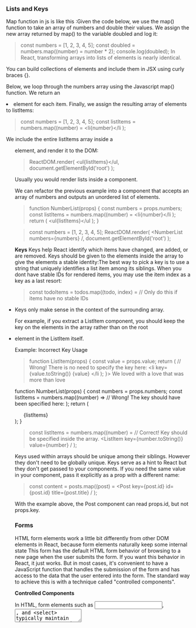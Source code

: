 ### Lists and Keys

Map function in js is like this :Given the code below, we use the map() function to take an array of numbers and double their values. We assign the new array returned by map() to the variable doubled and log it:

> const numbers = [1, 2, 3, 4, 5];
const doubled = numbers.map((number) = number * 2);
console.log(doubled);
In React, transforming arrays into lists of elements is nearly identical.

You can build collections of elements and include them in JSX using curly braces {}.

Below, we loop through the numbers array using the Javascript map() function. We return an <li> element for each item. Finally, we assign the resulting array of elements to listItems:

> const numbers = [1, 2, 3, 4, 5];
const listItems = numbers.map((number) =
  <li{number}</li
);

We include the entire listItems array inside a <ul> element, and render it to the DOM:

> ReactDOM.render(
  <ul{listItems}</ul,
  document.getElementById('root')
);

Usually you would render lists inside a component.

We can refactor the previous example into a component that accepts an array of numbers and outputs an unordered list of elements.

> function NumberList(props) {
  const numbers = props.numbers;
  const listItems = numbers.map((number) =
    <li{number}</li
  );
  return (
    <ul{listItems}</ul
  );
}

> const numbers = [1, 2, 3, 4, 5];
ReactDOM.render(
  <NumberList numbers={numbers} /,
  document.getElementById('root')
);


**Keys**
Keys help React identify which items have changed, are added, or are removed. Keys should be given to the elements inside the array to give the elements a stable identity:The best way to pick a key is to use a string that uniquely identifies a list item among its siblings. When you dont have stable IDs for rendered items, you may use the item index as a key as a last resort:

> const todoItems = todos.map((todo, index) =
  // Only do this if items have no stable IDs
  <li key={index}
    {todo.text}
  </li
);

Keys only make sense in the context of the surrounding array.

For example, if you extract a ListItem component, you should keep the key on the <ListItem /> elements in the array rather than on the root <li> element in the ListItem itself.

Example: Incorrect Key Usage

> function ListItem(props) {
  const value = props.value;
  return (
    // Wrong! There is no need to specify the key here:
    <li key={value.toString()}
      {value}
    </li
  );
}> We loved with a love that was more than love



function NumberList(props) {
  const numbers = props.numbers;
  const listItems = numbers.map((number) =>
    // Wrong! The key should have been specified here:
    <ListItem value={number} />
  );
  return (
    <ul>
      {listItems}
    </ul>
  );
}


> const listItems = numbers.map((number) =
    // Correct! Key should be specified inside the array.
    <ListItem key={number.toString()}
              value={number} /
  );
  
Keys used within arrays should be unique among their siblings. However they don't need to be globally unique. Keys serve as a hint to React but they don't get passed to your components. If you need the same value in your component, pass it explicitly as a prop with a different name:

> const content = posts.map((post) =
  <Post
    key={post.id}
    id={post.id}
    title={post.title} /
);

With the example above, the Post component can read props.id, but not props.key.

### Forms
HTML form elements work a little bit differently from other DOM elements in React, because form elements naturally keep some internal state
This form has the default HTML form behavior of browsing to a new page when the user submits the form. If you want this behavior in React, it just works. But in most cases, it's convenient to have a JavaScript function that handles the submission of the form and has access to the data that the user entered into the form. The standard way to achieve this is with a technique called "controlled components".

**Controlled Components**

In HTML, form elements such as <input>, <textarea>, and <select> typically maintain their own state and update it based on user input. In React, mutable state is typically kept in the state property of components, and only updated with setState().

We can combine the two by making the React state be the "single source of truth". Then the React component that renders a form also controls what happens in that form on subsequent user input. An input form element whose value is controlled by React in this way is called a "controlled component".

> class NameForm extends React.Component {
  constructor(props) {
    super(props);
    this.state = {value: ''};
    this.handleChange = this.handleChange.bind(this);
    this.handleSubmit = this.handleSubmit.bind(this);
  }
  handleChange(event) {
    this.setState({value: event.target.value});
  }
  handleSubmit(event) {
    alert('A name was submitted: ' + this.state.value);
    event.preventDefault();
  }
	render() {
    return (
      <form onSubmit={this.handleSubmit}
        <label
          Name:
          <input type="text" value={this.state.value} onChange={this.handleChange} /
        </label
        <input type="submit" value="Submit" /
      </form
    );
  }
}

Since the value attribute is set on our form element, the displayed value will always be this.state.value, making the React state the source of truth. Since handleChange runs on every keystroke to update the React state, the displayed value will update as the user types.

With a controlled component, every state mutation will have an associated handler function. This makes it straightforward to modify or validate user input. 

In React, a <textarea> uses a value attribute instead. This way, a form using a <textarea> can be written very similarly to a form that uses a single-line input:

 React, instead of using this selected attribute, uses a value attribute on the root select tag. This is more convenient in a controlled component because you only need to update it in one place
 
 Overall, this makes it so that <input type="text">, <textarea>, and <select> all work very similarly - they all accept a value attribute that you can use to implement a controlled component.
 
 When you need to handle multiple controlled input elements, you can add a name attribute to each element and let the handler function choose what to do based on the value of event.target.name.
 
> handleInputChange(event) {
    const target = event.target;
    const value = target.type === 'checkbox' ? target.checked : target.value;
    const name = target.name;

    this.setState({
      [name]: value
    });
  }
  
### Lifting State Up
Often, several components need to reflect the same changing data. We recommend lifting the shared state up to their closest common ancestor. 

If we have a component and two objects or instances of that, then each will have a state of its own. No sync between them. To solve this, we put the state in common ancestor or parent of the component. The parent will then pass the state as props to child components. Now issue is child cannot update state as props are read only and state is in parent. So parent also passes a fn to update state to the child. In React, this is usually solved by making a component "controlled". Just like the DOM <input> accepts both a value and an onChange prop, 

In React, sharing state is accomplished by moving it up to the closest common ancestor of the components that need it. This is called "lifting state up". The parent holding the state becomes single source of truth.  It can instruct them both to have values that are consistent with each other.

Excellent example here https://facebook.github.io/react/docs/lifting-state-up.html

### Composition vs Inheritance
React has a powerful composition model, and we recommend using composition instead of inheritance to reuse code between components.

- Some components dont know their children ahead of time. This is especially common for components like Sidebar or Dialog that represent generic "boxes". We recommend that such components use the special children prop to pass children elements directly into their output:

> function FancyBorder(props) {
  return (
    <div className={'FancyBorder FancyBorder-' + props.color}
      {props.children}
    </div
  );
}

This lets other components pass arbitrary children to them by nesting the JSX:
> function WelcomeDialog() {
  return (
    <FancyBorder color="blue"
      <h1 className="Dialog-title"
        Welcome
      </h1
      <p className="Dialog-message"
        Thank you for visiting our spacecraft!
      </p
    </FancyBorder
  );
}

We can also add different keys to the passed data and in the side bar or menu, split and show them


